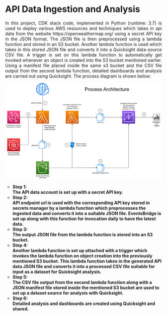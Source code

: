 # API Data Ingestion and Analysis
<p align="justify">
In this project, CDK stack code, implemented in Python (runtime: 3.7) is used to deploy various AWS resources and techniques which takes in api data from the website https://openweathermap.org/ using a secret API key in the JSON format.
The JSON file is then preprocessed using a lambda function and stored in an S3 bucket. Another lambda function is used which takes in this stored JSON file and converts it into a Quicksight data-source CSV file. A trigger is set on this lambda function
to automatically get invoked whenever an object is created into the S3 bucket mentioned earlier. Using a manifest file placed inside the same s3 bucket and the CSV file output from the second lambda function, detailed dashboards and analysis are carried out
using Quicksight. The process diagram is shown below:
</p>

![Process Architecture](architecture.png)

<ul style="list-style-type:circle">
  <li><b>Step 1:<b> <br> The API data account is set up with a secret API key.</li>
  <li>Step 2: <br> API endpoint url is used with the corresponding API key stored in secrets manager by a lambda function which preprocesses the ingested data and converts it into a suitable JSON file. EventsBridge is set up along with this function
  for invocation daily to have the latest data.</li>
  <li>Step 3: <br> The output JSON file from the lambda function is stored into an S3 bucket.</li>
  <li>Step 4: <br> Another lambda function is set up attached with a trigger which invokes the lambda function on object creation into the previously mentioned S3 bucket. This lambda function takes in the generated API data JSON file and converts 
  it into a processed CSV file suitable for input as a dataset for Quicksight analysis.</li>
  <li>Step 5: <br> The CSV file output from the second lambda function along with a JSON manifest file stored inside the mentioned S3 bucket are used to set up a dataset source for analysis with Quicksight.</li>
  <li>Step 6: <br> Detailed analysis and dashboards are created using Quicksight and shared.</li>
</ul>
